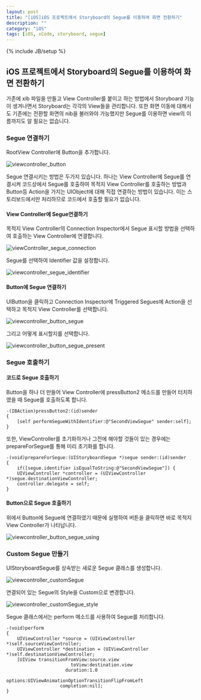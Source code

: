 ```yaml
---
layout: post
title: "[iOS]iOS 프로젝트에서 Storyboard의 Segue를 이용하여 화면 전환하기"
description: ""
category: "iOS"
tags: [iOS, xCode, storyboard, segue]
---
```

{% include JB/setup %}

## iOS 프로젝트에서 Storyboard의 Segue를 이용하여 화면 전환하기

가존에 xib 파일을 만들고 View Controller를 붙이고 하는 방법에서 Storyboard 기능이 생겨나면서 Storyboard는 각각의 View들을 관리합니다. 또한 화면 이동에 대해서도 기존에는 전환할 화면의 nib을 불러와야 가능했지만 Segue를 이용하면 view의 이름까지도 알 필요는 없습니다.

### Segue 연결하기

RootView Controller에 Button을 추가합니다.

![viewcontroller_button](/../../../../image/2014/viewcontroller_button.png)<br/>

Segue 연결시키는 방법은 두가지 있습니다. 하나는 View Controller에 Segue를 연결시켜 코드상에서 Segue를 호출하여 목적지 View Controller를 호출하는 방법과 Button등 Action을 가지는 UIObject에 대해 직접 연결하는 방법이 있습니다. 이는 스토리보드에서만 처리하므로 코드에서 호출할 필요가 없습니다.

#### View Controller에 Segue연결하기

목적지 View Controller의 Connection Inspector에서 Segue 표시할 방법을 선택하여 호출하는 View Controller에 연결합니다.

![viewController_segue_connection](/../../../../image/2014/viewController_segue_connection.png)<br/>

Segue를 선택하여 Identifier 값을 설정합니다.

![viewcontroller_segue_identifier](/../../../../image/2014/viewcontroller_segue_identifier.png)<br/>

#### Button에 Segue 연결하기

UIButton을 클릭하고 Connection Inspector에 Triggered Segues에 Action을 선택하고 목적지 View Controller를 선택합니다. 

![viewcontroller_button_segue](/../../../../image/2014/viewcontroller_button_segue.png)<br/>

그리고 어떻게 표시할지를 선택합니다. 

![viewcontroller_button_segue_present](/../../../../image/2014/viewcontroller_button_segue_present.png)<br/>

### Segue 호출하기

#### 코드로 Segue 호출하기

Button을 하나 더 만들어 View Controller에 pressButton2 메소드를 만들어 터치하였을 때 Segue를 호출하도록 합니다.

	-(IBAction)pressButton2:(id)sender
	{
        [self performSegueWithIdentifier:@"SecondViewSegue" sender:self];
	}

또한, ViewController를 초기화하거나 그전에 해야할 것들이 있는 경우에는 prepareForSegue를 통해 미리 초기화를 합니다.

	-(void)prepareForSegue:(UIStoryboardSegue *)segue sender:(id)sender
	{
		if([segue.identifier isEqualToString:@"SecondViewSegue"]) {
        UIViewController *controller = (UIViewController *)segue.destinationViewController;
        controller.delegate = self;
	}

#### Button으로 Segue 호출하기

위에서 Button에 Segue에 연결하였기 때문에 실행하여 버튼을 클릭하면 바로 목적지 View Controller가 나타납니다.

![viewcontroller_button_segue_using](/../../../../image/2014/viewcontroller_button_segue_using.png)<br/>

### Custom Segue 만들기

UIStoryboardSegue를 상속받는 새로운 Segue 클래스를 생성합니다.

![viewcontroller_customSegue](/../../../../image/2014/viewcontroller_customSegue.png)<br/>

연결되어 있는 Segue의 Style을 Custom으로 변경합니다.

![viewcontroller_customSegue_style](/../../../../image/2014/viewcontroller_customSegue_style.png)<br/>

Segue 클래스에서는 perform 메소드를 사용하여 Segue를 처리합니다.

	-(void)perform
	{
	    UIViewController *source = (UIViewController *)self.sourceViewController; 
	    UIViewController *destination = (UIViewController *)self.destinationViewController;
	    [UIView transitionFromView:source.view
	                        toView:destination.view
	                      duration:1.0 
	                       options:UIViewAnimationOptionTransitionFlipFromLeft
	                    completion:nil];
	}